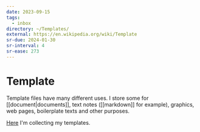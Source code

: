 ```yaml
---
date: 2023-09-15
tags:
  - inbox
directory: ~/Templates/
external: https://en.wikipedia.org/wiki/Template
sr-due: 2024-01-30
sr-interval: 4
sr-ease: 273
---
```


# Template

Template files have many different uses. I store some for
[[document|documents]], text notes ([[markdown]] for example), graphics, web
pages, boilerplate texts and other purposes.

[Here](file://home/inom/Templates/) I'm collecting my templates.
